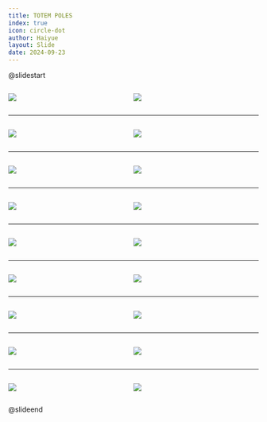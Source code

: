 ```yaml
---
title: TOTEM POLES
index: true
icon: circle-dot
author: Haiyue
layout: Slide
date: 2024-09-23
---
```

 
@slidestart

<div style="display:flex">
<div style="flex:1">

![](/reading/english/Level-N/TOTEM%20POLES/001.webp)
</div>
<div style="flex:1">

![](/reading/english/Level-N/TOTEM%20POLES/002.webp)
</div>
</div>

---

<div style="display:flex">
<div style="flex:1">

![](/reading/english/Level-N/TOTEM%20POLES/003.webp)
</div>
<div style="flex:1">

![](/reading/english/Level-N/TOTEM%20POLES/004.webp)
</div>
</div>

---

<div style="display:flex">
<div style="flex:1">

![](/reading/english/Level-N/TOTEM%20POLES/005.webp)
</div>
<div style="flex:1">

![](/reading/english/Level-N/TOTEM%20POLES/006.webp)
</div>
</div>

---

<div style="display:flex">
<div style="flex:1">

![](/reading/english/Level-N/TOTEM%20POLES/007.webp)
</div>
<div style="flex:1">

![](/reading/english/Level-N/TOTEM%20POLES/008.webp)
</div>
</div>

---

<div style="display:flex">
<div style="flex:1">

![](/reading/english/Level-N/TOTEM%20POLES/009.webp)
</div>
<div style="flex:1">

![](/reading/english/Level-N/TOTEM%20POLES/010.webp)
</div>
</div>

---

<div style="display:flex">
<div style="flex:1">

![](/reading/english/Level-N/TOTEM%20POLES/011.webp)
</div>
<div style="flex:1">

![](/reading/english/Level-N/TOTEM%20POLES/012.webp)
</div>
</div>

---

<div style="display:flex">
<div style="flex:1">

![](/reading/english/Level-N/TOTEM%20POLES/013.webp)
</div>
<div style="flex:1">

![](/reading/english/Level-N/TOTEM%20POLES/014.webp)
</div>
</div>

---

<div style="display:flex">
<div style="flex:1">

![](/reading/english/Level-N/TOTEM%20POLES/015.webp)
</div>
<div style="flex:1">

![](/reading/english/Level-N/TOTEM%20POLES/016.webp)
</div>
</div>

---

<div style="display:flex">
<div style="flex:1">

![](/reading/english/Level-N/TOTEM%20POLES/017.webp)
</div>
<div style="flex:1">

![](/reading/english/Level-N/TOTEM%20POLES/018.webp)
</div>
</div>

@slideend
